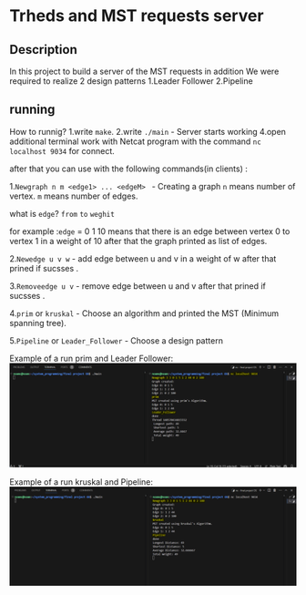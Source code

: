 # Trheds and MST requests server

## Description

In this project to build a server of the MST requests in addition
We were required to realize 2 design patterns
1.Leader Follower
2.Pipeline

## running 
How to runnig?
1.write `make`.
2.write `./main` - Server starts working
4.open additional terminal work with Netcat program with the command `nc localhost 9034` for connect.


after that you can use with the following commands(in clients) :

1.`Newgraph n m <edge1> ... <edgeM> `  - Creating a graph
`n` means number of vertex.
`m` means number of edges.

what is `edge`?  `from` `to` `weghit`


for example :`edge` = 0 1 10 means that there is an edge between vertex 0 to vertex 1 in a weight of 10
after that the graph printed as list of edges.


2.`Newedge u v w` - add edge between u and v in a weight of w after that prined if sucsses .

3.`Removeedge u v` - remove edge between u and v after that prined if sucsses .

4.`prim` or `kruskal` - Choose an algorithm and printed the MST (Minimum spanning tree).

5.`Pipeline` or `Leader_Follower` - Choose a design pattern



Example of a run prim and Leader Follower:
![alt text](image.png)


Example of a run kruskal and Pipeline:
![alt text](image-1.png)